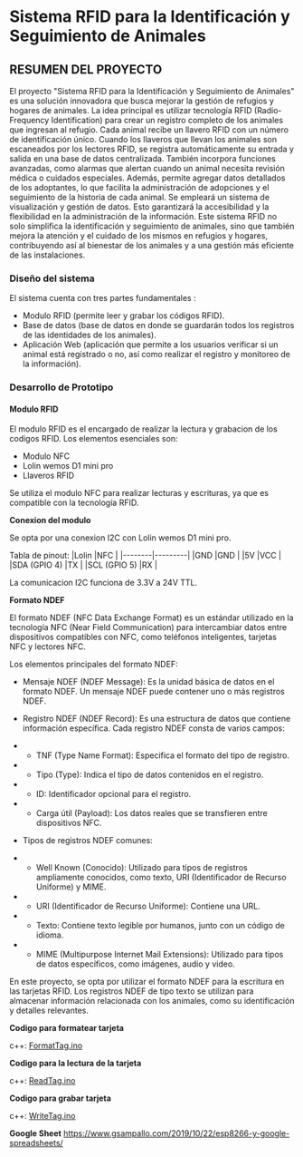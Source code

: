 # Sistema RFID para la Identificación y Seguimiento de Animales

## RESUMEN DEL PROYECTO
El proyecto "Sistema RFID para la Identificación y Seguimiento de Animales" es una solución innovadora que busca mejorar la gestión de refugios y hogares de animales. La idea principal es utilizar tecnología RFID (Radio-Frequency Identification) para crear un registro completo de los animales que ingresan al refugio. Cada animal recibe un llavero RFID con un número de identificación único. Cuando los llaveros que llevan los animales son escaneados por los lectores RFID, se registra automáticamente su entrada y salida en una base de datos centralizada.
También incorpora funciones avanzadas, como alarmas que alertan cuando un animal necesita revisión médica o cuidados especiales. Además, permite agregar datos detallados de los adoptantes, lo que facilita la administración de adopciones y el seguimiento de la historia de cada animal.
Se empleará un sistema de visualización y gestión de datos. Esto garantizará la accesibilidad y la flexibilidad en la administración de la información.
Este sistema RFID no solo simplifica la identificación y seguimiento de animales, sino que también mejora la atención y el cuidado de los mismos en refugios y hogares, contribuyendo así al bienestar de los animales y a una gestión más eficiente de las instalaciones.

### Diseño del sistema
El sistema cuenta con tres partes fundamentales :
- Modulo RFID (permite leer y grabar los códigos RFID).
- Base de datos (base de datos en donde se guardarán todos los registros de las identidades de los animales).
- Aplicación Web (aplicación que permite a los usuarios verificar si un animal está registrado o no, así como realizar el registro y monitoreo de la información).


### Desarrollo de Prototipo

#### Modulo RFID

El  modulo RFID es el encargado de  realizar la lectura y grabacion de los codigos RFID. Los elementos esenciales son:
- Modulo NFC
- Lolin wemos D1 mini pro
- Llaveros RFID  

Se utiliza el modulo NFC para  realizar lecturas y escrituras, ya que es compatible con la tecnología RFID. 

**Conexion del modulo**

Se opta por una conexion I2C con Lolin wemos D1 mini pro.

Tabla  de pinout:
|Lolin |NFC      |
|--------|---------|
|GND      |GND     |
|5V       |VCC     |
|SDA (GPIO 4) |TX      |
|SCL (GPIO 5) |RX      |

La comunicacion I2C funciona de 3.3V a 24V TTL.

**Formato NDEF**

El formato NDEF (NFC Data Exchange Format) es un estándar utilizado en la tecnología NFC (Near Field Communication) para intercambiar datos entre dispositivos compatibles con NFC, como teléfonos inteligentes, tarjetas NFC y lectores NFC.

Los elementos principales del formato NDEF:

- Mensaje NDEF (NDEF Message): Es la unidad básica de datos en el formato NDEF. Un mensaje NDEF puede contener uno o más registros NDEF.

- Registro NDEF (NDEF Record): Es una estructura de datos que contiene información específica. Cada registro NDEF consta de varios campos:
- - TNF (Type Name Format): Especifica el formato del tipo de registro.
- - Tipo (Type): Indica el tipo de datos contenidos en el registro.
- - ID: Identificador opcional para el registro.
- - Carga útil (Payload): Los datos reales que se transfieren entre dispositivos NFC.  
- Tipos de registros NDEF comunes:
- - Well Known (Conocido): Utilizado para tipos de registros ampliamente conocidos, como texto, URI (Identificador de Recurso Uniforme) y MIME.
- - URI (Identificador de Recurso Uniforme): Contiene una URL.
- - Texto: Contiene texto legible por humanos, junto con un código de idioma.
- - MIME (Multipurpose Internet Mail Extensions): Utilizado para tipos de datos específicos, como imágenes, audio y video.

En este proyecto, se opta por utilizar el formato NDEF para la escritura en las tarjetas RFID. Los registros NDEF de tipo texto se utilizan para almacenar información relacionada con los animales, como su identificación y detalles relevantes.

**Codigo para formatear tarjeta**

c++: [FormatTag.ino](https://github.com/GstrLasemUNRC/2024/blob/main/Sistema-RFID/Codigos/FormatTag.ino)    

**Codigo para la lectura de la tarjeta**

c++: [ReadTag.ino](https://github.com/GstrLasemUNRC/2024/blob/main/Sistema-RFID/Codigos/ReadTag.ino)    

**Codigo para grabar tarjeta**

c++: [WriteTag.ino](https://github.com/GstrLasemUNRC/2024/blob/main/Sistema-RFID/Codigos/WriteTag.ino)    


**Google Sheet**
https://www.gsampallo.com/2019/10/22/esp8266-y-google-spreadsheets/ 